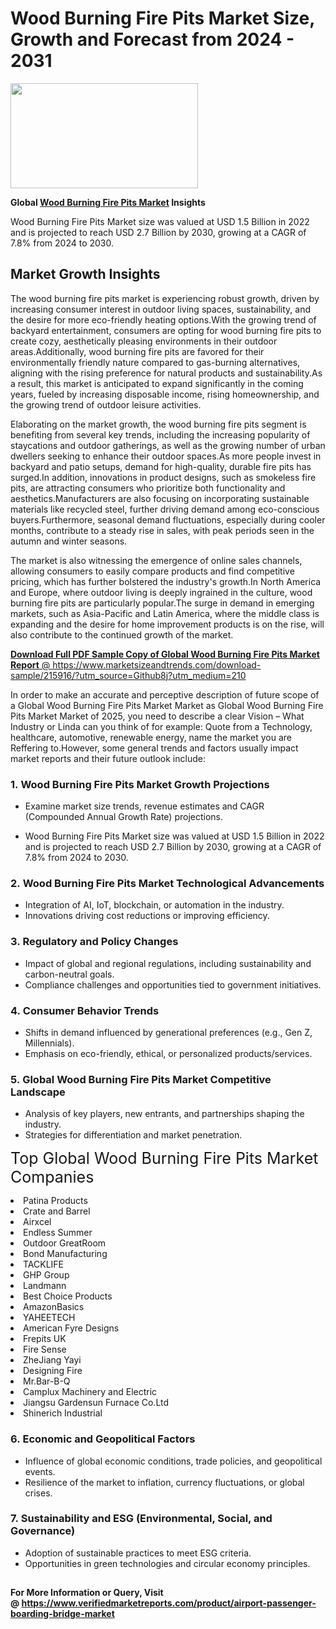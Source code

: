 <H1>Wood Burning Fire Pits Market Size, Growth and Forecast from 2024 - 2031</H1><img class="aligncenter size-medium wp-image-584254" src="https://thirdeyenews.in/wp-content/uploads/2024/09/Global-Market-Research-300x168.jpeg" alt="" width="300" height="168" /><p><strong>Global&nbsp;<a href="https://www.marketsizeandtrends.com/download-sample/215916/?utm_source=Github8j?utm_medium=210">Wood Burning Fire Pits Market</a> Insights</strong></p><p>Wood Burning Fire Pits Market size was valued at USD 1.5 Billion in 2022 and is projected to reach USD 2.7 Billion by 2030, growing at a CAGR of 7.8% from 2024 to 2030.</p><p><h2>Market Growth Insights</h2> <p>The wood burning fire pits market is experiencing robust growth, driven by increasing consumer interest in outdoor living spaces, sustainability, and the desire for more eco-friendly heating options.With the growing trend of backyard entertainment, consumers are opting for wood burning fire pits to create cozy, aesthetically pleasing environments in their outdoor areas.Additionally, wood burning fire pits are favored for their environmentally friendly nature compared to gas-burning alternatives, aligning with the rising preference for natural products and sustainability.As a result, this market is anticipated to expand significantly in the coming years, fueled by increasing disposable income, rising homeownership, and the growing trend of outdoor leisure activities.</p> <p><a href="#"></a></p> <p>Elaborating on the market growth, the wood burning fire pits segment is benefiting from several key trends, including the increasing popularity of staycations and outdoor gatherings, as well as the growing number of urban dwellers seeking to enhance their outdoor spaces.As more people invest in backyard and patio setups, demand for high-quality, durable fire pits has surged.In addition, innovations in product designs, such as smokeless fire pits, are attracting consumers who prioritize both functionality and aesthetics.Manufacturers are also focusing on incorporating sustainable materials like recycled steel, further driving demand among eco-conscious buyers.Furthermore, seasonal demand fluctuations, especially during cooler months, contribute to a steady rise in sales, with peak periods seen in the autumn and winter seasons.<p>The market is also witnessing the emergence of online sales channels, allowing consumers to easily compare products and find competitive pricing, which has further bolstered the industry's growth.In North America and Europe, where outdoor living is deeply ingrained in the culture, wood burning fire pits are particularly popular.The surge in demand in emerging markets, such as Asia-Pacific and Latin America, where the middle class is expanding and the desire for home improvement products is on the rise, will also contribute to the continued growth of the market.</p> <p><a href="#"></p><p><span class=""><strong>Download Full PDF Sample Copy of Global Wood Burning Fire Pits Market Report</strong> @ <a href="https://www.marketsizeandtrends.com/download-sample/215916/?utm_source=Github8j?utm_medium=210" target="_blank">https://www.marketsizeandtrends.com/download-sample/215916/?utm_source=Github8j?utm_medium=210</a></span></p><p>In order to make an accurate and perceptive description of future scope of a Global&nbsp;Wood Burning Fire Pits Market Market as Global&nbsp;Wood Burning Fire Pits Market Market of 2025, you need to describe a clear Vision &ndash; What Industry or Linda can you think of for example: Quote from a Technology, healthcare, automotive, renewable energy, name the market you are Reffering to.However, some general trends and factors usually impact market reports and their future outlook include:</p><h3>1.&nbsp;<strong>Wood Burning Fire Pits Market Growth Projections</strong></h3><ul><li>Examine market size trends, revenue estimates and CAGR (Compounded Annual Growth Rate) projections.</li><li><p>Wood Burning Fire Pits Market size was valued at USD 1.5 Billion in 2022 and is projected to reach USD 2.7 Billion by 2030, growing at a CAGR of 7.8% from 2024 to 2030.</p></li></ul><h3>2.&nbsp;<strong>Wood Burning Fire Pits Market Technological Advancements</strong></h3><ul><li>Integration of AI, IoT, blockchain, or automation in the industry.</li><li>Innovations driving cost reductions or improving efficiency.</li></ul><h3>3.&nbsp;<strong>Regulatory and Policy Changes</strong></h3><ul><li>Impact of global and regional regulations, including sustainability and carbon-neutral goals.</li><li>Compliance challenges and opportunities tied to government initiatives.</li></ul><h3>4.&nbsp;<strong>Consumer Behavior Trends</strong></h3><ul><li>Shifts in demand influenced by generational preferences (e.g., Gen Z, Millennials).</li><li>Emphasis on eco-friendly, ethical, or personalized products/services.</li></ul><h3>5.&nbsp;<strong>Global Wood Burning Fire Pits Market Competitive Landscape</strong></h3><ul><li>Analysis of key players, new entrants, and partnerships shaping the industry.</li><li>Strategies for differentiation and market penetration.</li></ul><p data-pm-slice="1 1 []"><span style="color: inherit; font-family: inherit; font-size: 25px;">Top Global Wood Burning Fire Pits Market Companies</span></p><div class="" data-test-id=""><p><li>Patina Products</li><li> Crate and Barrel</li><li> Airxcel</li><li> Endless Summer</li><li> Outdoor GreatRoom</li><li> Bond Manufacturing</li><li> TACKLIFE</li><li> GHP Group</li><li> Landmann</li><li> Best Choice Products</li><li> AmazonBasics</li><li> YAHEETECH</li><li> American Fyre Designs</li><li> Frepits UK</li><li> Fire Sense</li><li> ZheJiang Yayi</li><li> Designing Fire</li><li> Mr.Bar-B-Q</li><li> Camplux Machinery and Electric</li><li> Jiangsu Gardensun Furnace Co.Ltd</li><li> Shinerich Industrial</li></p></div><h3>6.&nbsp;<strong>Economic and Geopolitical Factors</strong></h3><ul><li>Influence of global economic conditions, trade policies, and geopolitical events.</li><li>Resilience of the market to inflation, currency fluctuations, or global crises.</li></ul><h3>7.&nbsp;<strong>Sustainability and ESG (Environmental, Social, and Governance)</strong></h3><ul><li>Adoption of sustainable practices to meet ESG criteria.</li><li>Opportunities in green technologies and circular economy principles.</li></ul><h2><strong style="font-size: 14px;">For More Information or Query, Visit @&nbsp;</strong><a style="background-color: #ffffff; font-size: 14px;" href="https://www.marketsizeandtrends.com/report/wood-burning-fire-pits-market/" target="_blank">https://www.verifiedmarketreports.com/product/airport-passenger-boarding-bridge-market</a></h2>